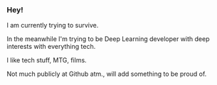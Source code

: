 ### Hey!

I am currently trying to survive.

In the meanwhile I'm trying to be Deep Learning developer with deep interests with everything tech.


I like tech stuff, MTG, films.

Not much publicly at Github atm., will add something to be proud of.
